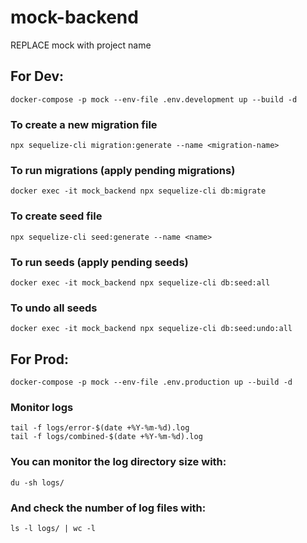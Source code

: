 # mock-backend

REPLACE mock with project name

## For Dev:
```
docker-compose -p mock --env-file .env.development up --build -d
```
### To create a new migration file
```
npx sequelize-cli migration:generate --name <migration-name>
```

### To run migrations (apply pending migrations)
```
docker exec -it mock_backend npx sequelize-cli db:migrate
```

### To create seed file
```
npx sequelize-cli seed:generate --name <name>
```

### To run seeds (apply pending seeds)
```
docker exec -it mock_backend npx sequelize-cli db:seed:all
```

### To undo all seeds
```
docker exec -it mock_backend npx sequelize-cli db:seed:undo:all
```

## For Prod:
```
docker-compose -p mock --env-file .env.production up --build -d
```
### Monitor logs
```
tail -f logs/error-$(date +%Y-%m-%d).log
tail -f logs/combined-$(date +%Y-%m-%d).log
```
### You can monitor the log directory size with:
```du -sh logs/```

### And check the number of log files with:
```ls -l logs/ | wc -l```